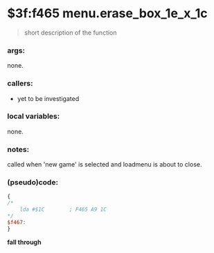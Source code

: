﻿
# $3f:f465 menu.erase_box_1e_x_1c
> short description of the function

### args:
none.

### callers:
+	yet to be investigated

### local variables:
none.

### notes:
called when 'new game' is selected and loadmenu is about to close.

### (pseudo)code:
```js
{
/*
	lda #$1C        ; F465 A9 1C
*/
$f467:
}
```

**fall through**

